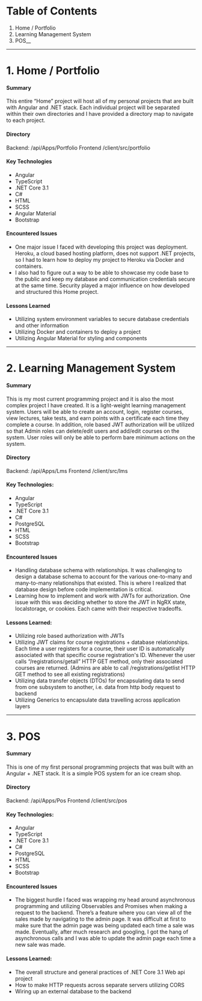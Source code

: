 # Table of Contents
1. Home / Portfolio
2. Learning Management System
3. POS__
___
# 1. Home / Portfolio
#### Summary
This entire “Home” project will host all of my personal projects that are built with Angular and .NET stack. Each individual project will be separated within their own directories and I have provided a directory map to navigate to each project. 

#### Directory
Backend: /api/Apps/Portfolio
Frontend /client/src/portfolio

#### Key Technologies
- Angular
- TypeScript
- .NET Core 3.1
- C#
- HTML
- SCSS
- Angular Material
- Bootstrap

#### Encountered Issues
- One major issue I faced with developing this project was deployment. Heroku, a cloud based hosting platform, does not support .NET projects, so I had to learn how to deploy my project to Heroku via Docker and containers.
- I also had to figure out a way to be able to showcase my code base to the public and keep my database and communication credentials secure at the same time. Security played a major influence on how developed and structured this Home project.  

#### Lessons Learned
- Utilizing system environment variables to secure database credentials and other information
- Utilizing Docker and containers to deploy a project
- Utilizing Angular Material for styling and components
___
# 2. Learning Management System
#### Summary 
This is my most current programming project and it is also the most complex project I have created. It is a light-weight learning management system. Users will be able to create an account, login, register courses, view lectures, take tests, and earn points with a certificate each time they complete a course. In addition, role based JWT authorization will be utilized so that Admin roles can delete/edit users and add/edit courses on the system. User roles will only be able to perform bare minimum actions on the system. 

#### Directory
Backend: /api/Apps/Lms
Frontend /client/src/lms

#### Key Technologies:
- Angular
- TypeScript
- .NET Core 3.1
- C#
- PostgreSQL
- HTML
- SCSS
- Bootstrap

#### Encountered Issues
- Handling database schema with relationships. It was challenging to design a database schema to account for the various one-to-many and many-to-many relationships that existed. This is where I realized that database design before code implementation is critical.
- Learning how to implement and work with JWTs for authorization. One issue with this was deciding whether to store the JWT in NgRX state, localstorage, or cookies. Each came with their respective tradeoffs.

#### Lessons Learned: 
- Utilizing role based authorization with JWTs
- Utilizing JWT claims for course registrations + database relationships. Each time a user registers for a course, their user ID is automatically associated with that specific course registration's ID. Whenever the user calls “/registrations/getall” HTTP GET method, only their associated courses are returned. (Admins are able to call /registrations/getlist HTTP GET method to see all existing registrations)
- Utilizing data transfer objects (DTOs) for encapsulating data to send from one subsystem to another, i.e. data from http body request to backend
- Utilizing Generics to encapsulate data travelling across application layers
___
# 3. POS
#### Summary 
This is one of my first personal programming projects that was built with an Angular + .NET stack. It is a simple POS system for an ice cream shop. 

#### Directory
Backend: /api/Apps/Pos
Frontend /client/src/pos

#### Key Technologies:
- Angular
- TypeScript
- .NET Core 3.1
- C#
- PostgreSQL
- HTML
- SCSS
- Bootstrap

#### Encountered Issues
- The biggest hurdle I faced was wrapping my head around asynchronous programming and utilizing Observables and Promises when making a request to the backend. There’s a feature where you can view all of the sales made by navigating to the admin page. It was difficult at first to make sure that the admin page was being updated each time a sale was made. Eventually, after much research and googling, I got the hang of asynchronous calls and I was able to update the admin page each time a new sale was made.

#### Lessons Learned: 
- The overall structure and general practices of .NET Core 3.1 Web api project
- How to make HTTP requests across separate servers utilizing CORS
- Wiring up an external database to the backend
